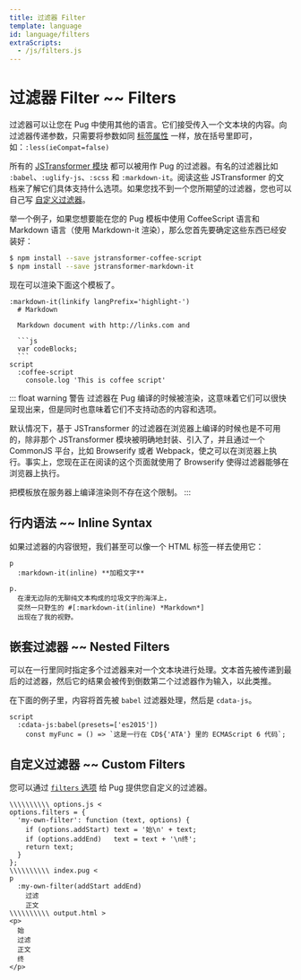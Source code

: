 ```yaml
---
title: 过滤器 Filter
template: language
id: language/filters
extraScripts:
  - /js/filters.js
---
```


# 过滤器 Filter ~~ Filters

过滤器可以让您在 Pug 中使用其他的语言。它们接受传入一个文本块的内容。向过滤器传递参数，只需要将参数如同 [标签属性][tag attributes] 一样，放在括号里即可，如：`:less(ieCompat=false)`

所有的 [JSTransformer 模块][JSTransformer modules] 都可以被用作 Pug 的过滤器。有名的过滤器比如 `:babel`、`:uglify-js`、`:scss` 和 `:markdown-it`。阅读这些 JSTransformer 的文档来了解它们具体支持什么选项。如果您找不到一个您所期望的过滤器，您也可以自己写 [自定义过滤器][custom filter]。

举一个例子，如果您想要能在您的 Pug 模板中使用 CoffeeScript 语言和 Markdown 语言（使用 Markdown-it 渲染），那么您首先要确定这些东西已经安装好：

```sh
$ npm install --save jstransformer-coffee-script
$ npm install --save jstransformer-markdown-it
```

现在可以渲染下面这个模板了。

~~~pug-preview
:markdown-it(linkify langPrefix='highlight-')
  # Markdown

  Markdown document with http://links.com and

  ```js
  var codeBlocks;
  ```
script
  :coffee-script
    console.log 'This is coffee script'
~~~

::: float warning 警告
过滤器在 Pug 编译的时候被渲染，这意味着它们可以很快呈现出来，但是同时也意味着它们不支持动态的内容和选项。

默认情况下，基于 JSTransformer 的过滤器在浏览器上编译的时候也是不可用的，除非那个 JSTransformer 模块被明确地封装、引入了，并且通过一个 CommonJS 平台，比如 Browserify 或者 Webpack，使之可以在浏览器上执行。事实上，您现在正在阅读的这个页面就使用了 Browserify 使得过滤器能够在浏览器上执行。

把模板放在服务器上编译渲染则不存在这个限制。
:::

## 行内语法 ~~ Inline Syntax

如果过滤器的内容很短，我们甚至可以像一个 HTML 标签一样去使用它：

```pug-preview
p
  :markdown-it(inline) **加粗文字**

p.
  在漫无边际的无聊纯文本构成的垃圾文字的海洋上，
  突然一只野生的 #[:markdown-it(inline) *Markdown*]
  出现在了我的视野。
```

## 嵌套过滤器 ~~ Nested Filters

可以在一行里同时指定多个过滤器来对一个文本块进行处理。文本首先被传递到最后的过滤器，然后它的结果会被传到倒数第二个过滤器作为输入，以此类推。

在下面的例子里，内容将首先被 `babel` 过滤器处理，然后是 `cdata-js`。

```pug-preview
script
  :cdata-js:babel(presets=['es2015'])
    const myFunc = () => `这是一行在 CD${'ATA'} 里的 ECMAScript 6 代码`;
```

## 自定义过滤器 ~~ Custom Filters

您可以通过 [`filters` 选项][options] 给 Pug 提供您自定义的过滤器。

```pug-preview-readonly demo
\\\\\\\\\\ options.js <
options.filters = {
  'my-own-filter': function (text, options) {
    if (options.addStart) text = '始\n' + text;
    if (options.addEnd)   text = text + '\n终';
    return text;
  }
};
\\\\\\\\\\ index.pug <
p
  :my-own-filter(addStart addEnd)
    过滤
    正文
\\\\\\\\\\ output.html >
<p>
  始
  过滤
  正文
  终
</p>
```

[tag attributes]: attributes.html
[options]: ../api/reference.html#options
[JSTransformer modules]: https://www.npmjs.com/browse/keyword/jstransformer
[custom filter]: #custom-filters
